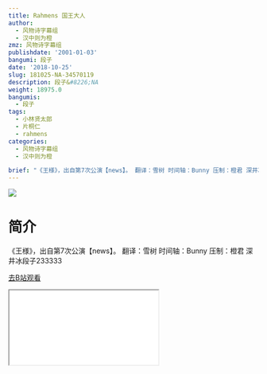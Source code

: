 ```yaml
---
title: Rahmens 国王大人
author:
  - 风物诗字幕组
  - 汉中则为橙
zmz: 风物诗字幕组
publishdate: '2001-01-03'
bangumi: 段子
date: '2018-10-25'
slug: 181025-NA-34570119
description: 段子&#8226;NA
weight: 18975.0
bangumis:
  - 段子
tags:
  - 小林贤太郎
  - 片桐仁
  - rahmens
categories:
  - 风物诗字幕组
  - 汉中则为橙

brief: "《王様》，出自第7次公演【news】。 翻译：雪树 时间轴：Bunny 压制：橙君 深井冰段子233333"
---
```

![](https://i.imgur.com/9W5ZgRj.jpg)
# 简介  
《王様》，出自第7次公演【news】。
翻译：雪树 时间轴：Bunny 压制：橙君
深井冰段子233333  

[去B站观看](https://www.bilibili.com/video/av34570119/)
<div class ="resp-container"><iframe class="testiframe" src="//player.bilibili.com/player.html?aid=34570119"", scrolling="no", allowfullscreen="true" > </iframe></div> 
